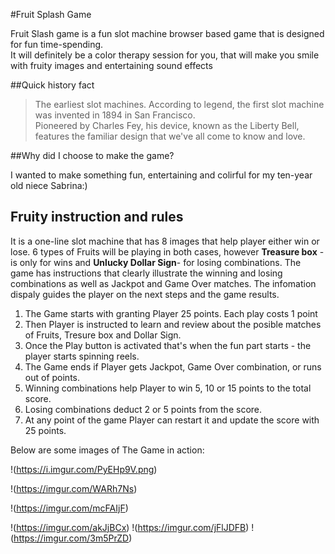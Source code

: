 #Fruit Splash Game  

Fruit Slash game is a fun slot machine browser based game that is designed for fun time-spending.  
It will definitely be a color therapy session for you, that will make you smile with fruity images and entertaining sound effects

##Quick history fact  
>
>The earliest slot machines. According to legend, the first slot machine was invented in 1894 in San Francisco.  
Pioneered by Charles Fey, his device, known as the Liberty Bell, features the familiar design that we've all come to know and love.

##Why did I choose to make the game?  

I wanted to make something fun, entertaining and colirful for my ten-year old niece Sabrina:)  

## Fruity instruction and rules
>
It is a one-line slot machine that has 8 images that help player either win or lose. 6 types of Fruits  will be playing in both cases, however **Treasure box** - is only for wins and **Unlucky Dollar Sign**- for losing combinations.
The game has instructions that clearly illustrate the winning and losing combinations as well as Jackpot and Game Over matches.
The infomation dispaly guides the player on the next steps and the game results.
  1. The Game starts with granting Player 25 points. Each play costs 1 point
  2. Then Player is instructed to learn and review about the posible matches of Fruits, Tresure box and Dollar Sign.
  3. Once the Play button is activated that's when the fun part starts - the player starts spinning reels.
  4. The Game ends if Player gets Jackpot, Game Over combination, or runs out of points.
  5. Winning combinations help Player to win 5, 10 or 15 points to the total score.
  6. Losing combinations deduct 2 or 5 points from the score.
  7. At any point of the game Player can restart it and update the score with 25 points.
  
  Below are some images of The Game in action:  
  
  !(https://i.imgur.com/PyEHp9V.png)
   
  >
  !(https://imgur.com/WARh7Ns)
  >
  !(https://imgur.com/mcFAIjF)
  >
  !(https://imgur.com/akJjBCx) !(https://imgur.com/jFlJDFB) !(https://imgur.com/3m5PrZD)
  
